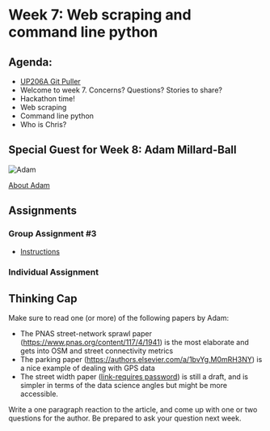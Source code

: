 # Week 7: Web scraping and command line python

## Agenda:
- [UP206A Git Puller](https://jupyter.idre.ucla.edu/hub/user-redirect/git-pull?repo=https%3A%2F%2Fgithub.com%2Fyohman%2F21W-UP206A&urlpath=tree%2F21W-UP206A%2F&branch=master)
- Welcome to week 7. Concerns? Questions? Stories to share?
- Hackathon time!
- Web scraping
- Command line python
- Who is Chris?

## Special Guest for Week 8: Adam Millard-Ball
![Adam](https://cdn.theconversation.com/avatars/1123988/width238/file-20200709-46-1wmq6nl.jpg) 

[About Adam](https://luskin.ucla.edu/person/adam-millard-ball)

## Assignments

### Group Assignment #3

- [Instructions](../../Group%20Assignments/GroupAssignment3.md)

### Individual Assignment

## Thinking Cap

Make sure to read one (or more) of the following papers by Adam:
- The PNAS street-network sprawl paper (https://www.pnas.org/content/117/4/1941) is the most elaborate and gets into OSM and street connectivity metrics
- The parking paper (https://authors.elsevier.com/a/1bvYg,M0mRH3NY) is a nice example of dealing with GPS data
- The street width paper ([link-requires password](https://ucla.box.com/s/t6rah5b7pvkjp9vrqxzyafi7n15unswr)) is still a draft, and is simpler in terms of the data science angles but might be more accessible.

Write a one paragraph reaction to the article, and come up with one or two questions for the author. Be prepared to ask your question next week.
